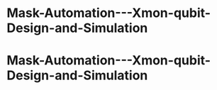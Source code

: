 # Mask-Automation---Xmon-qubit-Design-and-Simulation
# Mask-Automation---Xmon-qubit-Design-and-Simulation
